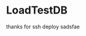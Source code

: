 # LoadTestDB

thanks for ssh deploy <a link=https://github.com/sadsfae/ansible-sshkeys.git>sadsfae</a>
